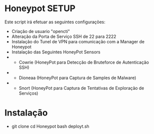 # Honeypot SETUP

Este script irá efetuar as seguintes configurações:
- Criação de usuario "opencti"
- Alteração da Porta de Serviço SSH de 22 para 2222
- Instalação do Tunel de VPN para comunicação com a Manager de Honeypot
- Instalação das Seguintes HoneyPot Sensors
- - Cowrie (HoneyPot para Detecção de Bruteforce de Autenticação SSH)
- - Dioneaa (HoneyPot para Captura de Samples de Malware)
- - Snort (HoneyPot para Captura de Tentativas de Exploração de Serviços)


# Instalação
- git clone 
cd Honeypot
bash deployt.sh
